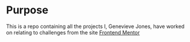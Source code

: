 # Purpose
This is a repo containing all the projects I, Genevieve Jones, have worked on relating to challenges from the site [Frontend Mentor](https://www.frontendmentor.io/)
